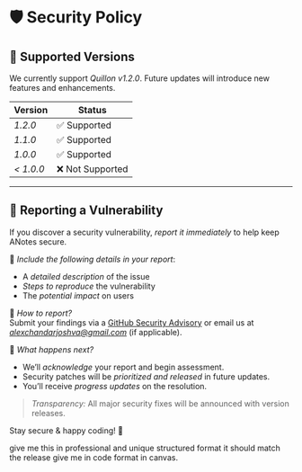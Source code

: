 # 🛡 Security Policy

## 🔹 Supported Versions

We currently support *Quillon v1.2.0*. Future updates will introduce new features and enhancements.

| Version  | Status           |
|----------|----------------|
| *1.2.0*  | ✅ Supported  |
| *1.1.0*  | ✅ Supported  |
| *1.0.0*  | ✅ Supported  |
| *< 1.0.0*  | ❌ Not Supported |

---

## 🚨 Reporting a Vulnerability

If you discover a security vulnerability, *report it immediately* to help keep ANotes secure.  

🔹 *Include the following details in your report*:  
- A *detailed description* of the issue  
- *Steps to reproduce* the vulnerability  
- The *potential impact* on users  

📩 *How to report?*  
Submit your findings via a [GitHub Security Advisory](https://github.com/alexjoshva/ANotes/security/advisories) or email us at *alexchandarjoshva@gmail.com* (if applicable).  

🔔 *What happens next?*  
- We’ll *acknowledge* your report and begin assessment.  
- Security patches will be *prioritized and released* in future updates.  
- You’ll receive *progress updates* on the resolution.  

> *Transparency:* All major security fixes will be announced with version releases.  

Stay secure & happy coding! 🚀


give me this in professional and unique structured format it should match the release give me in code format in canvas.
